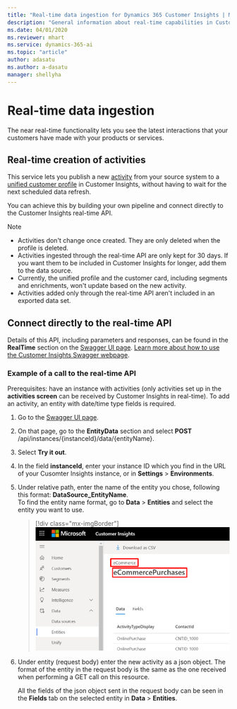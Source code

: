 ```yaml
---
title: "Real-time data ingestion for Dynamics 365 Customer Insights | Microsoft Docs"
description: "General information about real-time capabilities in Customer Insights."
ms.date: 04/01/2020
ms.reviewer: mhart
ms.service: dynamics-365-ai
ms.topic: "article"
author: adasatu
ms.author: a-dasatu
manager: shellyha
---
```


# Real-time data ingestion

The near real-time functionality lets you see the latest interactions that your customers have made with your products or services.

## Real-time creation of activities

This service lets you publish a new [activity](pm-activities.md) from your source system to a [unified customer profile](pm-profiles.md) in Customer Insights, without having to wait for the next scheduled data refresh.

You can achieve this by building your own pipeline and connect directly to the Customer Insights real-time API.

> [!NOTE]
>
> - Activities don't change once created. They are only deleted when the profile is deleted.
> - Activities ingested through the real-time API are only kept for 30 days. If you want them to be included in Customer Insights for longer, add them to the data source.
> - Currently, the unified profile and the customer card, including segments and enrichments, won't update based on the new activity.
> - Activities added only through the real-time API aren't included in an exported data set.

## Connect directly to the real-time API

Details of this API, including parameters and responses, can be found in the **RealTime** section on the [Swagger UI page](https://global.api.ci.ai.dynamics.com/swagger/index.html). [Learn more about how to use the Customer Insights Swagger webpage](pm-apis.md#how-to-use-the-customer-insights-swagger-webpage).

### Example of a call to the real-time API

Prerequisites: have an instance with activities (only activities set up in the **activities screen** can be received by Customer Insights in real-time). To add an activity, an entity with date/time type fields is required.

1. Go to the [Swagger UI page](https://global.api.ci.ai.dynamics.com/swagger/index.html).

2. On that page, go to the **EntityData** section and select **POST** /api/instances/{instanceId}/data/{entityName}.

3. Select **Try it out**.

3. In the field **instanceId**, enter your instance ID which you find in the URL of your Cusomter Insights instance, or in **Settings** > **Environments**.

4. Under relative path, enter the name of the entity you chose, following this format: **DataSource_EntityName**.    
To find the entity name format, go to **Data** > **Entities** and select the entity you want to use.

   > [!div class="mx-imgBorder"]
   > ![Entity name](media/EntityName.png "The specific entity name format.")

5. Under entity (request body) enter the new activity as a json object. The format of the entity in the request body is the same as the one received when performing a GET call on this resource.

   All the fields of the json object sent in the request body can be seen in the **Fields** tab on the selected entity in **Data** > **Entities**.
